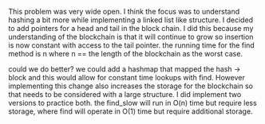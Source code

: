 
This problem was very wide open. I think the focus was to understand hashing
a bit more while implementing a linked list like structure. I decided to
add pointers for a head and tail in the block chain. I did this because 
my understanding of the blockchain is that it will continue to grow so
insertion is now constant with access to the tail pointer. the running time for
the find method is n where n == the length of the blockchain as the worst case.

could we do better? we could add a hashmap that mapped the hash -> block and
this would allow for constant time lookups with find. 
However implementing this change also increases the storage for the blockchain
so that needs to be considered with a large structure. I did implement two 
versions to practice both. the find_slow will run in O(n) time but require less 
storage, where find will operate in O(1) time but require additional storage.
